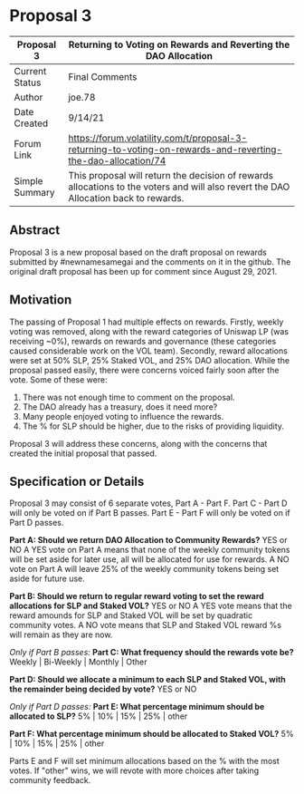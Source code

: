 # Proposal 3


| Proposal 3 | Returning to Voting on Rewards and Reverting the DAO Allocation |
| --- | ----------- |
| Current Status | Final Comments |
| Author | joe.78 |
| Date Created | 9/14/21 |
| Forum Link | https://forum.volatility.com/t/proposal-3-returning-to-voting-on-rewards-and-reverting-the-dao-allocation/74 |
| Simple Summary | This proposal will return the decision of rewards allocations to the voters and will also revert the DAO Allocation back to rewards.|

## Abstract
Proposal 3 is a new proposal based on the draft proposal on rewards submitted by #newnamesamegai and the comments on it in the github.  The original draft proposal has been up for comment since August 29, 2021.

## Motivation
The passing of Proposal 1 had multiple effects on rewards.  Firstly, weekly voting was removed, along with the reward categories of Uniswap LP (was receiving ~0%), rewards on rewards and governance (these categories caused considerable work on the VOL team). Secondly, reward allocations were set at 50% SLP, 25% Staked VOL, and 25% DAO allocation.  While the proposal passed easily, there were concerns voiced fairly soon after the vote. Some of these were:

1. There was not enough time to comment on the proposal.
2. The DAO already has a treasury, does it need more?
3. Many people enjoyed voting to influence the rewards.
4. The % for SLP should be higher, due to the risks of providing liquidity.

Proposal 3 will address these concerns, along with the concerns that created the initial proposal that passed.

## Specification or Details
Proposal 3 may consist of 6 separate votes, Part A - Part F.
Part C - Part D will only be voted on if Part B passes.
Part E - Part F will only be voted on if Part D passes.

**Part A: Should we return DAO Allocation to Community Rewards?** YES or NO
A YES vote on Part A means that none of the weekly community tokens will be set aside for later use, all will be allocated for use for rewards. A NO vote on Part A will leave 25% of the weekly community tokens being set aside for future use.

**Part B: Should we return to regular reward voting to set the reward allocations for SLP and Staked VOL?** YES or NO
A YES vote means that the reward amounds for SLP and Staked VOL will be set by quadratic community votes. A NO vote means that SLP and Staked VOL reward %s will remain as they are now.

*Only if Part B passes:*
**Part C: What frequency should the rewards vote be?**
Weekly | Bi-Weekly | Monthly | Other

**Part D: Should we allocate a minimum to each SLP and Staked VOL, with the remainder being decided by vote?** YES or NO

*Only if Part D passes:*
**Part E: What percentage minimum should be allocated to SLP?**
5% | 10% | 15% | 25% | other

**Part F: What percentage minimum should be allocated to Staked VOL?**
5% | 10% | 15% | 25% | other

Parts E and F will set minimum allocations based on the % with the most votes.  If "other" wins, we will revote with more choices after taking community feedback.



